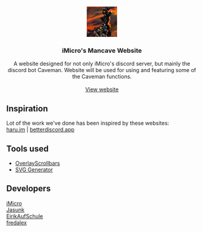 <!-- PROJECT LOGO -->
<br />
<div align="center">
  <a href="http://dsc.gg/iMicro">
    <img src="https://raw.githubusercontent.com/tf2iMicro/tf2iMicro.github.io/main/views/img/logo.jpg" alt="Logo" width="80" height="80">
  </a>

<h3 align="center">iMicro's Mancave Website</h3>

  <p align="center">
    A website designed for not only iMicro's discord server, but mainly the discord bot Caveman. Website will be used for using and featuring some of the Caveman functions.
    <br />
    <br />
    <a href="https://tf2imicro.github.io/">View website</a>
  </p>
</div>

## Inspiration
Lot of the work we've done has been inspired by these websites:
<br />
[haru.im](https://haru.im/) | 
[betterdiscord.app](https://betterdiscord.app/)
## Tools used
* [OverlayScrollbars](https://github.com/KingSora/OverlayScrollbars)
* [SVG Generator](https://www.softr.io/tools/svg-wave-generator)
## Developers
[iMicro](https://github.com/tf2iMicro) <br />
[Jasunk](https://github.com/jasunk) <br />
[EirikAufSchule](https://github.com/EirikAufSchule) <br />
[fredalex](https://github.com/fredalex6) <br />
